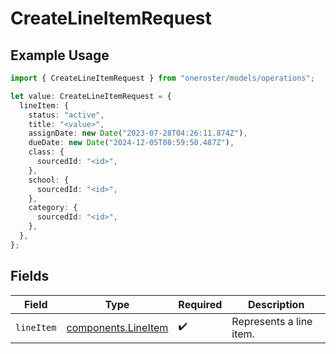 # CreateLineItemRequest

## Example Usage

```typescript
import { CreateLineItemRequest } from "oneroster/models/operations";

let value: CreateLineItemRequest = {
  lineItem: {
    status: "active",
    title: "<value>",
    assignDate: new Date("2023-07-28T04:26:11.874Z"),
    dueDate: new Date("2024-12-05T08:59:50.487Z"),
    class: {
      sourcedId: "<id>",
    },
    school: {
      sourcedId: "<id>",
    },
    category: {
      sourcedId: "<id>",
    },
  },
};
```

## Fields

| Field                                                      | Type                                                       | Required                                                   | Description                                                |
| ---------------------------------------------------------- | ---------------------------------------------------------- | ---------------------------------------------------------- | ---------------------------------------------------------- |
| `lineItem`                                                 | [components.LineItem](../../models/components/lineitem.md) | :heavy_check_mark:                                         | Represents a line item.                                    |